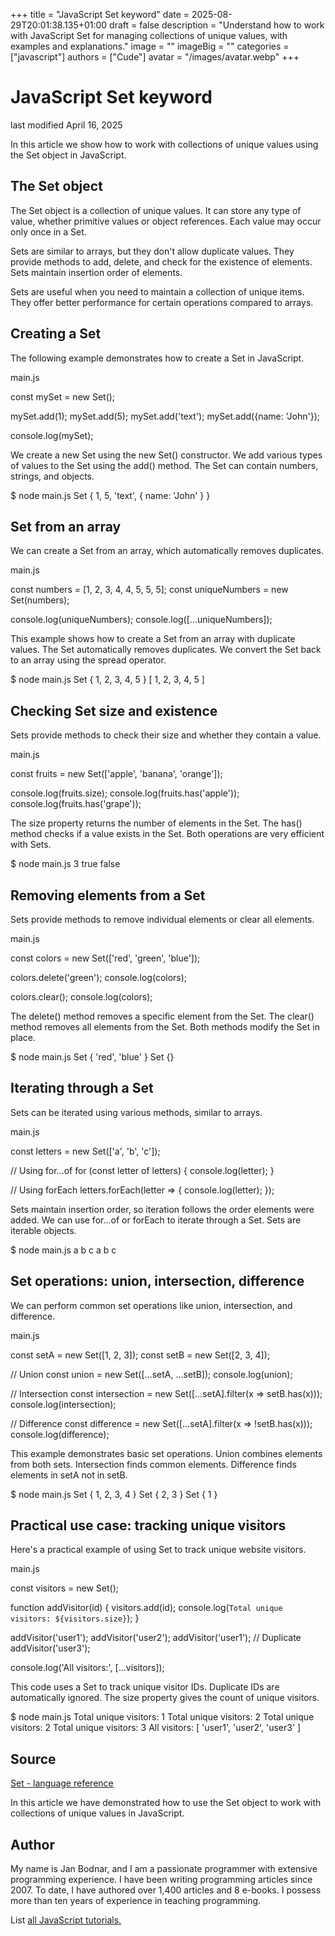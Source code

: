 +++
title = "JavaScript Set keyword"
date = 2025-08-29T20:01:38.135+01:00
draft = false
description = "Understand how to work with JavaScript Set for managing collections of unique values, with examples and explanations."
image = ""
imageBig = ""
categories = ["javascript"]
authors = ["Cude"]
avatar = "/images/avatar.webp"
+++

# JavaScript Set keyword

last modified April 16, 2025

In this article we show how to work with collections of unique values using the
Set object in JavaScript.

## The Set object

The Set object is a collection of unique values. It can store any
type of value, whether primitive values or object references. Each value may
occur only once in a Set.

Sets are similar to arrays, but they don't allow duplicate values. They provide
methods to add, delete, and check for the existence of elements. Sets maintain
insertion order of elements.

Sets are useful when you need to maintain a collection of unique items. They
offer better performance for certain operations compared to arrays.

## Creating a Set

The following example demonstrates how to create a Set in JavaScript.

main.js
  

const mySet = new Set();

mySet.add(1);
mySet.add(5);
mySet.add('text');
mySet.add({name: 'John'});

console.log(mySet);

We create a new Set using the new Set() constructor. We add various
types of values to the Set using the add() method. The Set can
contain numbers, strings, and objects.

$ node main.js
Set { 1, 5, 'text', { name: 'John' } }

## Set from an array

We can create a Set from an array, which automatically removes duplicates.

main.js
  

const numbers = [1, 2, 3, 4, 4, 5, 5, 5];
const uniqueNumbers = new Set(numbers);

console.log(uniqueNumbers);
console.log([...uniqueNumbers]);

This example shows how to create a Set from an array with duplicate values. The
Set automatically removes duplicates. We convert the Set back to an array using
the spread operator.

$ node main.js
Set { 1, 2, 3, 4, 5 }
[ 1, 2, 3, 4, 5 ]

## Checking Set size and existence

Sets provide methods to check their size and whether they contain a value.

main.js
  

const fruits = new Set(['apple', 'banana', 'orange']);

console.log(fruits.size);
console.log(fruits.has('apple'));
console.log(fruits.has('grape'));

The size property returns the number of elements in the Set. The
has() method checks if a value exists in the Set. Both operations
are very efficient with Sets.

$ node main.js
3
true
false

## Removing elements from a Set

Sets provide methods to remove individual elements or clear all elements.

main.js
  

const colors = new Set(['red', 'green', 'blue']);

colors.delete('green');
console.log(colors);

colors.clear();
console.log(colors);

The delete() method removes a specific element from the Set. The
clear() method removes all elements from the Set. Both methods
modify the Set in place.

$ node main.js
Set { 'red', 'blue' }
Set {}

## Iterating through a Set

Sets can be iterated using various methods, similar to arrays.

main.js
  

const letters = new Set(['a', 'b', 'c']);

// Using for...of
for (const letter of letters) {
    console.log(letter);
}

// Using forEach
letters.forEach(letter =&gt; {
    console.log(letter);
});

Sets maintain insertion order, so iteration follows the order elements were added.
We can use for...of or forEach to iterate through a
Set. Sets are iterable objects.

$ node main.js
a
b
c
a
b
c

## Set operations: union, intersection, difference

We can perform common set operations like union, intersection, and difference.

main.js
  

const setA = new Set([1, 2, 3]);
const setB = new Set([2, 3, 4]);

// Union
const union = new Set([...setA, ...setB]);
console.log(union);

// Intersection
const intersection = new Set([...setA].filter(x =&gt; setB.has(x)));
console.log(intersection);

// Difference
const difference = new Set([...setA].filter(x =&gt; !setB.has(x)));
console.log(difference);

This example demonstrates basic set operations. Union combines elements from both
sets. Intersection finds common elements. Difference finds elements in setA not
in setB.

$ node main.js
Set { 1, 2, 3, 4 }
Set { 2, 3 }
Set { 1 }

## Practical use case: tracking unique visitors

Here's a practical example of using Set to track unique website visitors.

main.js
  

const visitors = new Set();

function addVisitor(id) {
    visitors.add(id);
    console.log(`Total unique visitors: ${visitors.size}`);
}

addVisitor('user1');
addVisitor('user2');
addVisitor('user1'); // Duplicate
addVisitor('user3');

console.log('All visitors:', [...visitors]);

This code uses a Set to track unique visitor IDs. Duplicate IDs are automatically
ignored. The size property gives the count of unique visitors.

$ node main.js
Total unique visitors: 1
Total unique visitors: 2
Total unique visitors: 2
Total unique visitors: 3
All visitors: [ 'user1', 'user2', 'user3' ]

## Source

[Set - language reference](https://developer.mozilla.org/en-US/docs/Web/JavaScript/Reference/Global_Objects/Set)

In this article we have demonstrated how to use the Set object to work with
collections of unique values in JavaScript.

## Author

My name is Jan Bodnar, and I am a passionate programmer with extensive
programming experience. I have been writing programming articles since 2007.
To date, I have authored over 1,400 articles and 8 e-books. I possess more
than ten years of experience in teaching programming.

List [all JavaScript tutorials.](/all/#js)